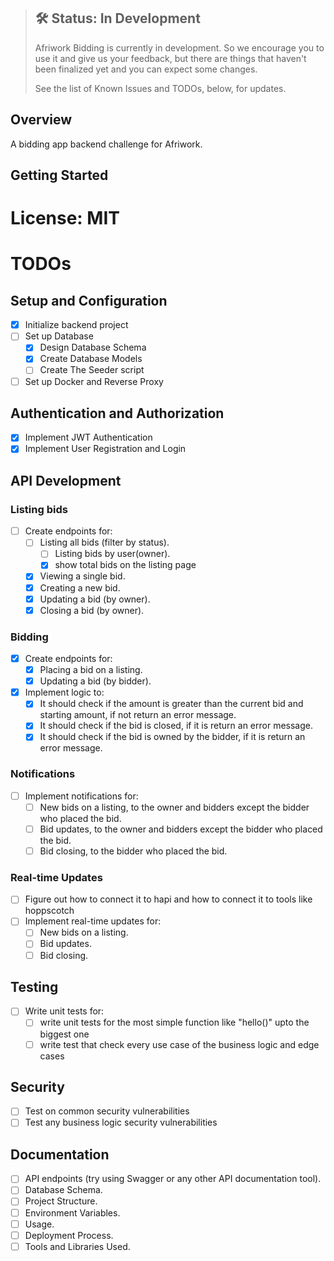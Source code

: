 > ## 🛠 Status: In Development
>
> Afriwork Bidding is currently in development. So we encourage you to use it and give us your feedback, but there are things that haven't been finalized yet and you can expect some changes.
>
> See the list of Known Issues and TODOs, below, for updates.

## Overview

A bidding app backend challenge for Afriwork.

## Getting Started

# License: MIT

# TODOs

## Setup and Configuration

- [x] Initialize backend project
- [ ] Set up Database
    - [x] Design Database Schema
    - [x] Create Database Models
    - [ ] Create The Seeder script
- [ ] Set up Docker and Reverse Proxy

## Authentication and Authorization

- [x] Implement JWT Authentication
- [x] Implement User Registration and Login

## API Development

### Listing bids

- [ ] Create endpoints for:
    - [ ] Listing all bids (filter by status).
        - [ ] Listing bids by user(owner).
        - [x] show total bids on the listing page
    - [x] Viewing a single bid.
    - [x] Creating a new bid.
    - [x] Updating a bid (by owner).
    - [x] Closing a bid (by owner).

### Bidding

- [x] Create endpoints for:
    - [x] Placing a bid on a listing.
    - [x] Updating a bid (by bidder).
- [x] Implement logic to:
    - [x] It should check if the amount is greater than the current bid and starting amount, if not return an error message.
    - [x] It should check if the bid is closed, if it is return an error message.
    - [x] It should check if the bid is owned by the bidder, if it is return an error message.

### Notifications

- [ ] Implement notifications for:
    - [ ] New bids on a listing, to the owner and bidders except the bidder who placed the bid.
    - [ ] Bid updates, to the owner and bidders except the bidder who placed the bid.
    - [ ] Bid closing, to the bidder who placed the bid.

### Real-time Updates

- [ ] Figure out how to connect it to hapi and how to connect it to tools like hoppscotch
- [ ] Implement real-time updates for:
    - [ ] New bids on a listing.
    - [ ] Bid updates.
    - [ ] Bid closing.

## Testing

- [ ] Write unit tests for:
    - [ ] write unit tests for the most simple function like "hello()" upto the biggest one
    - [ ] write test that check every use case of the business logic and edge cases

## Security

- [ ] Test on common security vulnerabilities
- [ ] Test any business logic security vulnerabilities

## Documentation

- [ ] API endpoints (try using Swagger or any other API documentation tool).
- [ ] Database Schema.
- [ ] Project Structure.
- [ ] Environment Variables.
- [ ] Usage.
- [ ] Deployment Process.
- [ ] Tools and Libraries Used.
